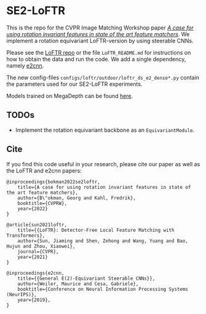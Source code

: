 # SE2-LoFTR
This is the repo for the CVPR Image Matching Workshop paper [*A case for using rotation invariant features in state of the art feature matchers*](https://arxiv.org/abs/2204.10144).
We implement a rotation equivariant LoFTR-version by using steerable CNNs.

Please see the [LoFTR repo](https://github.com/zju3dv/LoFTR) or the file `LoFTR_README.md` for instructions on how to obtain the data and run the code.
We add a single dependency, namely [e2cnn](https://github.com/QUVA-Lab/e2cnn).

The new config-files `configs/loftr/outdoor/loftr_ds_e2_dense*.py` contain the parameters used for our SE2-LoFTR experiments.

Models trained on MegaDepth can be found [here](https://drive.google.com/drive/folders/1Wiq5wlrg2rhope5Xd_MIKckAnjrjlh1a).

## TODOs
* Implement the rotation equivariant backbone as an `EquivariantModule`.

## Cite
If you find this code useful in your research, please cite our paper as well as the LoFTR and e2cnn papers:

```
@inproceedings{bokman2022se2loftr,
    title={A case for using rotation invariant features in state of the art feature matchers},
    author={B\"okman, Georg and Kahl, Fredrik},
    booktitle={CVPRW},
    year={2022}
}

@article{sun2021loftr,
    title={{LoFTR}: Detector-Free Local Feature Matching with Transformers},
    author={Sun, Jiaming and Shen, Zehong and Wang, Yuang and Bao, Hujun and Zhou, Xiaowei},
    journal={CVPR},
    year={2021}
}

@inproceedings{e2cnn,
    title={{General E(2)-Equivariant Steerable CNNs}},
    author={Weiler, Maurice and Cesa, Gabriele},
    booktitle={Conference on Neural Information Processing Systems (NeurIPS)},
    year={2019},
}
```
